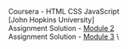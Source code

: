 Coursera - HTML CSS JavaScript \
[John Hopkins University] \
Assignment Solution - [Module 2](https://prabhugayatri.github.io/htmlcssjs/module2/) \
Assignment Solution - [Module 3](https://prabhugayatri.github.io/htmlcssjs/module3/) \
